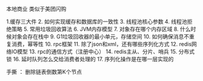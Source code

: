 本地商业 类似于美团闪购

1.缓存三大件
2. 如何实现缓存和数据库的一致性
3. 线程池核心参数
4. 线程池拒绝策略
5. 常用垃圾回收算法
6. JVM内存模型
7. 对象存在哪个内存区域
8. 什么时候对象会存在栈中
9. G1垃圾回收器的最小单元，存储空间
10. 如何确保消息不重复消费，幂等性
10. rpc框架
11. 除了json和xml，还有哪些序列化方式
12. redis网络IO模型
13. rpc的通信方式（注册中心）
14. redis主从、分片、哨兵
15. 分布式锁
16. 延时队列怎么交给消费者处理的
17. 序列化操作是在哪一层实现的


手撕 ： 删除链表倒数第K个节点

